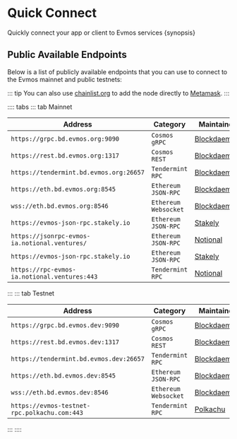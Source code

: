 <!--
order: 2
-->

# Quick Connect

Quickly connect your app or client to Evmos services {synopsis}

## Public Available Endpoints

Below is a list of publicly available endpoints that you can use to connect to the Evmos mainnet and
public testnets:

::: tip
You can also use [chainlist.org](https://chainlist.org/) to add the node directly to [Metamask](./../users/wallets/metamask.md#automatic-import).
:::

<!-- markdown-link-check-disable -->
:::: tabs
::: tab Mainnet

| Address                                       | Category               | Maintainer                              |
| --------------------------------------------- | ---------------------- | --------------------------------------- |
| `https://grpc.bd.evmos.org:9090`              | `Cosmos` `gRPC`        | [Blockdaemon](https://blockdaemon.com/) |
| `https://rest.bd.evmos.org:1317`              | `Cosmos` `REST`        | [Blockdaemon](https://blockdaemon.com/) |
| `https://tendermint.bd.evmos.org:26657`       | `Tendermint` `RPC`     | [Blockdaemon](https://blockdaemon.com/) |
| `https://eth.bd.evmos.org:8545`               | `Ethereum` `JSON-RPC`  | [Blockdaemon](https://blockdaemon.com/) |
| `wss://eth.bd.evmos.org:8546`                 | `Ethereum` `Websocket` | [Blockdaemon](https://blockdaemon.com/) |
| `https://evmos-json-rpc.stakely.io`           | `Ethereum` `JSON-RPC`  | [Stakely](https://stakely.io/)          |
| `https://jsonrpc-evmos-ia.notional.ventures/` | `Ethereum` `JSON-RPC`  | [Notional](https://notional.finance/)   |
| `https://evmos-json-rpc.stakely.io`              | `Ethereum` `JSON-RPC`         | [Stakely](https://stakely.io) |
| `https://rpc-evmos-ia.notional.ventures:443`  | `Tendermint` `RPC`     | [Notional](https://notional.finance/)   |
:::
::: tab Testnet
<!-- markdown-link-check-disable -->

| Address                                        | Category               | Maintainer                              |
| ---------------------------------------------- | ---------------------- | --------------------------------------- |
| `https://grpc.bd.evmos.dev:9090`               | `Cosmos` `gRPC`        | [Blockdaemon](https://blockdaemon.com/) |
| `https://rest.bd.evmos.dev:1317`               | `Cosmos` `REST`        | [Blockdaemon](https://blockdaemon.com/) |
| `https://tendermint.bd.evmos.dev:26657`        | `Tendermint` `RPC`     | [Blockdaemon](https://blockdaemon.com/) |
| `https://eth.bd.evmos.dev:8545`                | `Ethereum` `JSON-RPC`  | [Blockdaemon](https://blockdaemon.com/) |
| `wss://eth.bd.evmos.dev:8546`                  | `Ethereum` `Websocket` | [Blockdaemon](https://blockdaemon.com/) |
| `https://evmos-testnet-rpc.polkachu.com:443` | `Tendermint` `RPC`     | [Polkachu](https://polkachu.com)        |
:::
::::
